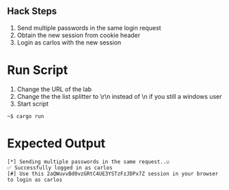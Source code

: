 ## Hack Steps
1. Send multiple passwords in the same login request
2. Obtain the new session from cookie header
3. Login as carlos with the new session

# Run Script
1. Change the URL of the lab
2. Change the the list splitter to \r\n instead of \n if you still a windows user
3. Start script
```
~$ cargo run
```

# Expected Output
```
[*] Sending multiple passwords in the same request..☑️
✅ Successfully logged in as carlos
[#] Use this 2aQWuvvBd0vzGRtC4UE3YSTzFzJDPx7Z session in your browser to login as carlos
```

